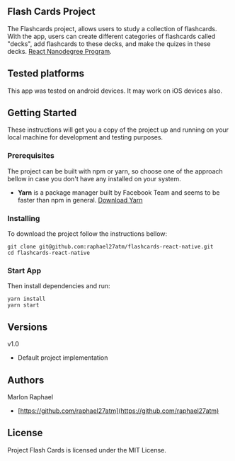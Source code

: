 ## Flash Cards Project

The Flashcards project, allows users to study a collection of flashcards. With the app, users can create different categories of flashcards called "decks", add flashcards to these decks, and make the quizes in these decks. [React Nanodegree Program](https://udacity.com/course/nd019).

## Tested platforms

This app was tested on android devices. It may work on iOS devices also.

## Getting Started

These instructions will get you a copy of the project up and running on your local machine for development and testing purposes.

### Prerequisites

The project can be built with npm or yarn, so choose one of the approach bellow in case you don't have any installed on your system.

* **Yarn** is a package manager built by Facebook Team and seems to be faster than npm in general.  [Download Yarn](https://yarnpkg.com/en/docs/install)

### Installing

To download the project follow the instructions bellow:

```
git clone git@github.com:raphael27atm/flashcards-react-native.git
cd flashcards-react-native

```
### Start App
Then install dependencies and run:

```
yarn install
yarn start
```

## Versions

v1.0
* Default project implementation

## Authors

Marlon Raphael
* [https://github.com/raphael27atm](https://github.com/raphael27atm)

## License

Project Flash Cards is licensed under the MIT License.